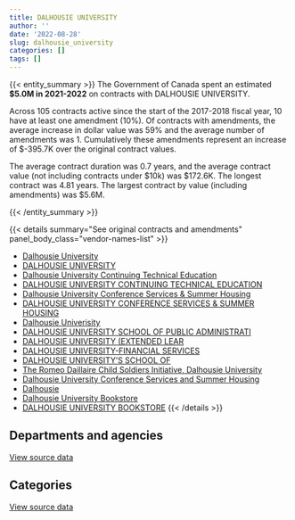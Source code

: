 ```yaml
---
title: DALHOUSIE UNIVERSITY
author: ''
date: '2022-08-28'
slug: dalhousie_university
categories: []
tags: []
---
```


<script src="/rmarkdown-libs/htmlwidgets/htmlwidgets.js"></script>
<link href="/rmarkdown-libs/datatables-css/datatables-crosstalk.css" rel="stylesheet" />
<script src="/rmarkdown-libs/datatables-binding/datatables.js"></script>
<script src="/rmarkdown-libs/jquery/jquery-3.6.0.min.js"></script>
<link href="/rmarkdown-libs/dt-core-bootstrap/css/dataTables.bootstrap.min.css" rel="stylesheet" />
<link href="/rmarkdown-libs/dt-core-bootstrap/css/dataTables.bootstrap.extra.css" rel="stylesheet" />
<script src="/rmarkdown-libs/dt-core-bootstrap/js/jquery.dataTables.min.js"></script>
<script src="/rmarkdown-libs/dt-core-bootstrap/js/dataTables.bootstrap.min.js"></script>
<link href="/rmarkdown-libs/crosstalk/css/crosstalk.min.css" rel="stylesheet" />
<script src="/rmarkdown-libs/crosstalk/js/crosstalk.min.js"></script>
<script src="/rmarkdown-libs/htmlwidgets/htmlwidgets.js"></script>
<link href="/rmarkdown-libs/datatables-css/datatables-crosstalk.css" rel="stylesheet" />
<script src="/rmarkdown-libs/datatables-binding/datatables.js"></script>
<script src="/rmarkdown-libs/jquery/jquery-3.6.0.min.js"></script>
<link href="/rmarkdown-libs/dt-core-bootstrap/css/dataTables.bootstrap.min.css" rel="stylesheet" />
<link href="/rmarkdown-libs/dt-core-bootstrap/css/dataTables.bootstrap.extra.css" rel="stylesheet" />
<script src="/rmarkdown-libs/dt-core-bootstrap/js/jquery.dataTables.min.js"></script>
<script src="/rmarkdown-libs/dt-core-bootstrap/js/dataTables.bootstrap.min.js"></script>
<link href="/rmarkdown-libs/crosstalk/css/crosstalk.min.css" rel="stylesheet" />
<script src="/rmarkdown-libs/crosstalk/js/crosstalk.min.js"></script>

{{< entity_summary >}}
The Government of Canada spent an estimated **\$5.0M in 2021-2022** on contracts with DALHOUSIE UNIVERSITY.

Across 105 contracts active since the start of the 2017-2018 fiscal year, 10 have at least one amendment (10%). Of contracts with amendments, the average increase in dollar value was 59% and the average number of amendments was 1. Cumulatively these amendments represent an increase of \$-395.7K over the original contract values.

The average contract duration was 0.7 years, and the average contract value (not including contracts under \$10k) was \$172.6K. The longest contract was 4.81 years. The largest contract by value (including amendments) was \$5.6M.

{{< /entity_summary >}}

{{< details summary="See original contracts and amendments" panel_body_class="vendor-names-list" >}}
- [Dalhousie University](https://search.open.canada.ca/en/ct/?sort=contract_value_f%20desc&page=1&search_text=%22Dalhousie%20University%22)
- [DALHOUSIE UNIVERSITY](https://search.open.canada.ca/en/ct/?sort=contract_value_f%20desc&page=1&search_text=%22DALHOUSIE%20UNIVERSITY%22)
- [Dalhousie University Continuing Technical Education](https://search.open.canada.ca/en/ct/?sort=contract_value_f%20desc&page=1&search_text=%22Dalhousie%20University%20Continuing%20Technical%20Education%22)
- [DALHOUSIE UNIVERSITY CONTINUING TECHNICAL EDUCATION](https://search.open.canada.ca/en/ct/?sort=contract_value_f%20desc&page=1&search_text=%22DALHOUSIE%20UNIVERSITY%20CONTINUING%20TECHNICAL%20EDUCATION%22)
- [Dalhousie University Conference Services & Summer Housing](https://search.open.canada.ca/en/ct/?sort=contract_value_f%20desc&page=1&search_text=%22Dalhousie%20University%20Conference%20Services%20%26%20Summer%20Housing%22)
- [DALHOUSIE UNIVERSITY CONFERENCE SERVICES & SUMMER HOUSING](https://search.open.canada.ca/en/ct/?sort=contract_value_f%20desc&page=1&search_text=%22DALHOUSIE%20UNIVERSITY%20CONFERENCE%20SERVICES%20%26%20SUMMER%20HOUSING%22)
- [Dalhousie Univerisity](https://search.open.canada.ca/en/ct/?sort=contract_value_f%20desc&page=1&search_text=%22Dalhousie%20Univerisity%22)
- [DALHOUSIE UNIVERSITY SCHOOL OF PUBLIC ADMINISTRATI](https://search.open.canada.ca/en/ct/?sort=contract_value_f%20desc&page=1&search_text=%22DALHOUSIE%20UNIVERSITY%20SCHOOL%20OF%20PUBLIC%20ADMINISTRATI%22)
- [DALHOUSIE UNIVERSITY (EXTENDED LEAR](https://search.open.canada.ca/en/ct/?sort=contract_value_f%20desc&page=1&search_text=%22DALHOUSIE%20UNIVERSITY%20%28EXTENDED%20LEAR%22)
- [DALHOUSIE UNIVERSITY-FINANCIAL SERVICES](https://search.open.canada.ca/en/ct/?sort=contract_value_f%20desc&page=1&search_text=%22DALHOUSIE%20UNIVERSITY-FINANCIAL%20SERVICES%22)
- [DALHOUSIE UNIVERSITY’S SCHOOL OF](https://search.open.canada.ca/en/ct/?sort=contract_value_f%20desc&page=1&search_text=%22DALHOUSIE%20UNIVERSITY%27S%20SCHOOL%20OF%22)
- [The Romeo Daillaire Child Soldiers Initiative, Dalhousie University](https://search.open.canada.ca/en/ct/?sort=contract_value_f%20desc&page=1&search_text=%22The%20Romeo%20Daillaire%20Child%20Soldiers%20Initiative%2c%20Dalhousie%20University%22)
- [Dalhousie University Conference Services and Summer Housing](https://search.open.canada.ca/en/ct/?sort=contract_value_f%20desc&page=1&search_text=%22Dalhousie%20University%20Conference%20Services%20%20and%20Summer%20Housing%22)
- [Dalhousie](https://search.open.canada.ca/en/ct/?sort=contract_value_f%20desc&page=1&search_text=%22Dalhousie%22)
- [Dalhousie University Bookstore](https://search.open.canada.ca/en/ct/?sort=contract_value_f%20desc&page=1&search_text=%22Dalhousie%20University%20Bookstore%22)
- [DALHOUSIE UNIVERSITY BOOKSTORE](https://search.open.canada.ca/en/ct/?sort=contract_value_f%20desc&page=1&search_text=%22DALHOUSIE%20UNIVERSITY%20BOOKSTORE%22)
{{< /details >}}

## Departments and agencies

<div id="htmlwidget-1" style="width:100%;height:auto;" class="datatables html-widget"></div>
<script type="application/json" data-for="htmlwidget-1">{"x":{"style":"bootstrap","filter":"none","vertical":false,"data":[["<a href=\"/departments/aafc-aac/\">Agriculture and Agri-Food Canada<\/a>","<a href=\"/departments/cic/\">Immigration, Refugees and Citizenship Canada<\/a>","<a href=\"/departments/dfo-mpo/\">Fisheries and Oceans Canada<\/a>","<a href=\"/departments/dnd-mdn/\">National Defence<\/a>","<a href=\"/departments/ec/\">Environment and Climate Change Canada<\/a>","<a href=\"/departments/esdc-edsc/\">Employment and Social Development Canada<\/a>","<a href=\"/departments/hc-sc/\">Health Canada<\/a>","<a href=\"/departments/nrc-cnrc/\">National Research Council Canada<\/a>","<a href=\"/departments/nrcan-rncan/\">Natural Resources Canada<\/a>","<a href=\"/departments/pc/\">Parks Canada<\/a>","<a href=\"/departments/phac-aspc/\">Public Health Agency of Canada<\/a>","<a href=\"/departments/ssc-spc/\">Shared Services Canada<\/a>","<a href=\"/departments/tbs-sct/\">Treasury Board of Canada Secretariat<\/a>","<a href=\"/departments/tc/\">Transport Canada<\/a>"],[19320,6904.11,68310,167699.94,null,null,108671.24,null,145141.07,null,null,null,102900,null],[14593.5,null,381858.32,1543460.44,24261.1,24999,152359.71,51730.89,46283.6,32443.56,null,6293.91,null,null],[null,null,335242.53,1876757.8,30044,null,220184.16,293618.72,100930,68162.82,1497232.3,6276.71,null,null],[64037.02,null,256276.69,2137126.85,null,3216.12,35795.73,41330.01,154790.6,54570.97,1751035.61,6276.71,null,541255.49]],"container":"<table class=\"table table-striped table-hover row-border order-column display\">\n  <thead>\n    <tr>\n      <th>Department<\/th>\n      <th>2018-2019<\/th>\n      <th>2019-2020<\/th>\n      <th>2020-2021<\/th>\n      <th>2021-2022<\/th>\n    <\/tr>\n  <\/thead>\n<\/table>","options":{"order":[[4,"desc"]],"pageLength":10,"autoWidth":true,"columnDefs":[{"targets":1,"render":"function(data, type, row, meta) {\n    return type !== 'display' ? data : DTWidget.formatCurrency(data, \"$\", 2, 3, \",\", \".\", true, null);\n  }"},{"targets":2,"render":"function(data, type, row, meta) {\n    return type !== 'display' ? data : DTWidget.formatCurrency(data, \"$\", 2, 3, \",\", \".\", true, null);\n  }"},{"targets":3,"render":"function(data, type, row, meta) {\n    return type !== 'display' ? data : DTWidget.formatCurrency(data, \"$\", 2, 3, \",\", \".\", true, null);\n  }"},{"targets":4,"render":"function(data, type, row, meta) {\n    return type !== 'display' ? data : DTWidget.formatCurrency(data, \"$\", 2, 3, \",\", \".\", true, null);\n  }"},{"width":"16%","targets":[1,2,3,4]},{"className":"dt-right","targets":[1,2,3,4]}],"orderClasses":false}},"evals":["options.columnDefs.0.render","options.columnDefs.1.render","options.columnDefs.2.render","options.columnDefs.3.render"],"jsHooks":[]}</script>
<p class="text-right">
<a href="https://github.com/GoC-Spending/contracts-data/tree/main/data/out/vendors/dalhousie_university/summary_by_fiscal_year_by_department.csv" class="source-data-link btn btn-link">View source data</a>
</p>

## Categories

<div id="htmlwidget-2" style="width:100%;height:auto;" class="datatables html-widget"></div>
<script type="application/json" data-for="htmlwidget-2">{"x":{"style":"bootstrap","filter":"none","vertical":false,"data":[["<a href=\"/categories/other/\">(Other)<\/a>","<a href=\"/categories/facilities_and_construction/\">Facilities and construction<\/a>","<a href=\"/categories/office_management/\">Office management<\/a>","<a href=\"/categories/professional_services/\">Professional services<\/a>","<a href=\"/categories/information_technology/\">Information technology<\/a>","<a href=\"/categories/medical/\">Medical<\/a>","<a href=\"/categories/industrial_products_and_services/\">Industrial products and services<\/a>","<a href=\"/categories/security_and_protection/\">Security and protection<\/a>","<a href=\"/categories/human_capital/\">Human capital<\/a>"],[null,null,null,489351.54,null,null,null,null,129594.83],[null,12176.2,73832.59,1074216.63,6293.91,null,null,1080328.77,31435.93],[null,12176.2,null,2408663.34,6276.71,80000,null,1860000,61332.8],[31570,12176.2,null,2769636.87,6276.71,null,78755.17,1860000,287296.85]],"container":"<table class=\"table table-striped table-hover row-border order-column display\">\n  <thead>\n    <tr>\n      <th>Category<\/th>\n      <th>2018-2019<\/th>\n      <th>2019-2020<\/th>\n      <th>2020-2021<\/th>\n      <th>2021-2022<\/th>\n    <\/tr>\n  <\/thead>\n<\/table>","options":{"order":[[4,"desc"]],"dom":"t","pageLength":30,"autoWidth":true,"columnDefs":[{"targets":1,"render":"function(data, type, row, meta) {\n    return type !== 'display' ? data : DTWidget.formatCurrency(data, \"$\", 2, 3, \",\", \".\", true, null);\n  }"},{"targets":2,"render":"function(data, type, row, meta) {\n    return type !== 'display' ? data : DTWidget.formatCurrency(data, \"$\", 2, 3, \",\", \".\", true, null);\n  }"},{"targets":3,"render":"function(data, type, row, meta) {\n    return type !== 'display' ? data : DTWidget.formatCurrency(data, \"$\", 2, 3, \",\", \".\", true, null);\n  }"},{"targets":4,"render":"function(data, type, row, meta) {\n    return type !== 'display' ? data : DTWidget.formatCurrency(data, \"$\", 2, 3, \",\", \".\", true, null);\n  }"},{"width":"16%","targets":[1,2,3,4]},{"className":"dt-right","targets":[1,2,3,4]}],"orderClasses":false,"lengthMenu":[10,25,30,50,100]}},"evals":["options.columnDefs.0.render","options.columnDefs.1.render","options.columnDefs.2.render","options.columnDefs.3.render"],"jsHooks":[]}</script>
<p class="text-right">
<a href="https://github.com/GoC-Spending/contracts-data/tree/main/data/out/vendors/dalhousie_university/summary_by_fiscal_year_by_category.csv" class="source-data-link btn btn-link">View source data</a>
</p>

